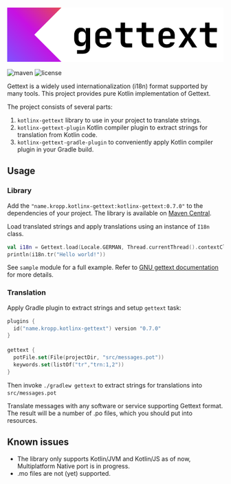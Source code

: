 ![Kotlinx Gettext](kotlinx-gettext.png)

![maven](https://img.shields.io/maven-central/v/name.kropp.kotlinx-gettext/kotlinx-gettext)
![license](https://img.shields.io/github/license/kropp/kotlinx-gettext)

Gettext is a widely used internationalization (i18n) format supported by many tools.
This project provides pure Kotlin implementation of Gettext.

The project consists of several parts:
 1. `kotlinx-gettext` library to use in your project to translate strings.
 2. `kotlinx-gettext-plugin` Kotlin compiler plugin to extract strings for translation from Kotlin code.
 3. `kotlinx-gettext-gradle-plugin` to conveniently apply Kotlin compiler plugin in your Gradle build.

## Usage

### Library

Add the `"name.kropp.kotlinx-gettext:kotlinx-gettext:0.7.0"` to the dependencies of your project.
The library is available on [Maven Central](https://search.maven.org/artifact/name.kropp.kotlinx-gettext/kotlinx-gettext).

Load translated strings and apply translations using an instance of `I18n` class.

```kotlin
val i18n = Gettext.load(Locale.GERMAN, Thread.currentThread().contextClassLoader.getResourceAsStream("de.po")!!)
println(i18n.tr("Hello world!"))
```

See `sample` module for a full example. Refer to [GNU gettext documentation](https://www.gnu.org/software/gettext/)
for more details.

### Translation

Apply Gradle plugin to extract strings and setup `gettext` task: 

```kotlin
plugins {
  id("name.kropp.kotlinx-gettext") version "0.7.0"
}

gettext {
  potFile.set(File(projectDir, "src/messages.pot"))
  keywords.set(listOf("tr","trn:1,2"))
}
```

Then invoke `./gradlew gettext` to extract strings for translations into `src/messages.pot`

Translate messages with any software or service supporting Gettext format. The result will be a number of .po files,
which you should put into resources.

## Known issues
 * The library only supports Kotlin/JVM and Kotlin/JS as of now, Multiplatform Native port is in progress.
 * .mo files are not (yet) supported.